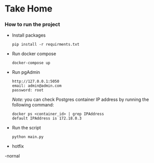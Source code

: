 # Take Home

### How to run the project
- Install packages
  
      pip install -r requirments.txt
- Run docker compose   
    
      docker-compose up    
- Run pgAdmin
    
      http://127.0.0.1:5050
      email: admin@admin.com
      password: root
  
  _*Note:*_ you can check Postgres container IP address by running the following command:
      
      docker ps <container_id> | grep IPAddress
      default IPAddress is 172.18.0.3

- Run the script
    
      python main.py

- hotfix

-nornal 
